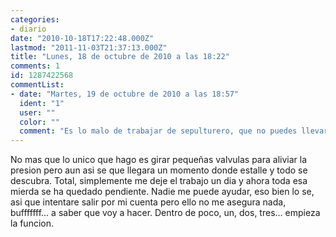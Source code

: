 ```yaml
---
categories:
- diario
date: "2010-10-18T17:22:48.000Z"
lastmod: "2011-11-03T21:37:13.000Z"
title: "Lunes, 18 de octubre de 2010 a las 18:22"
comments: 1
id: 1287422568
commentList:
- date: "Martes, 19 de octubre de 2010 a las 18:57"
  ident: "1"
  user: ""
  color: ""
  comment: "Es lo malo de trabajar de sepulturero, que no puedes llevarte el trabajo a casa. Al final te pillan,como bien dices."
---
```


No mas que lo unico que hago es girar pequeñas valvulas para aliviar la presion pero aun asi se que llegara un momento donde estalle y todo se descubra. Total, simplemente me deje el trabajo un dia y ahora toda esa mierda se ha quedado pendiente. Nadie me puede ayudar, eso bien lo se, asi que intentare salir por mi cuenta pero ello no me asegura nada, bufffffff... a saber que voy a hacer. Dentro de poco, un, dos, tres... empieza la funcion.